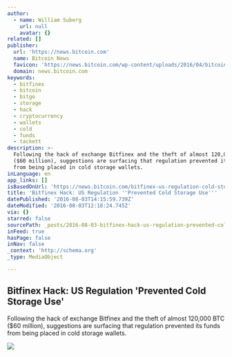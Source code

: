 ```yaml
---
author:
  - name: William Suberg
    url: null
    avatar: {}
related: []
publisher:
  url: 'https://news.bitcoin.com'
  name: Bitcoin News
  favicon: 'https://news.bitcoin.com/wp-content/uploads/2016/04/bitcoin_fav.png'
  domain: news.bitcoin.com
keywords:
  - bitfinex
  - bitcoin
  - bitgo
  - storage
  - hack
  - cryptocurrency
  - wallets
  - cold
  - funds
  - tackett
description: >-
  Following the hack of exchange Bitfinex and the theft of almost 120,000 BTC
  ($60 million), suggestions are surfacing that regulation prevented its funds
  from being placed in cold storage wallets.
inLanguage: en
app_links: []
isBasedOnUrl: 'https://news.bitcoin.com/bitfinex-us-regulation-cold-storage/'
title: 'Bitfinex Hack: US Regulation ''Prevented Cold Storage Use'''
datePublished: '2016-08-03T14:15:59.739Z'
dateModified: '2016-08-03T12:18:24.745Z'
via: {}
starred: false
sourcePath: _posts/2016-08-03-bitfinex-hack-us-regulation-prevented-cold-storage-use.md
inFeed: true
hasPage: false
inNav: false
_context: 'http://schema.org'
_type: MediaObject

---
```

<article style=""><h1>Bitfinex Hack: US Regulation 'Prevented Cold Storage Use'</h1><p>Following the hack of exchange Bitfinex and the theft of almost 120,000 BTC ($60 million), suggestions are surfacing that regulation prevented its funds from being placed in cold storage wallets.</p><img src="https://news.bitcoin.com/wp-content/uploads/2016/08/FireandIce.jpg" /></article>